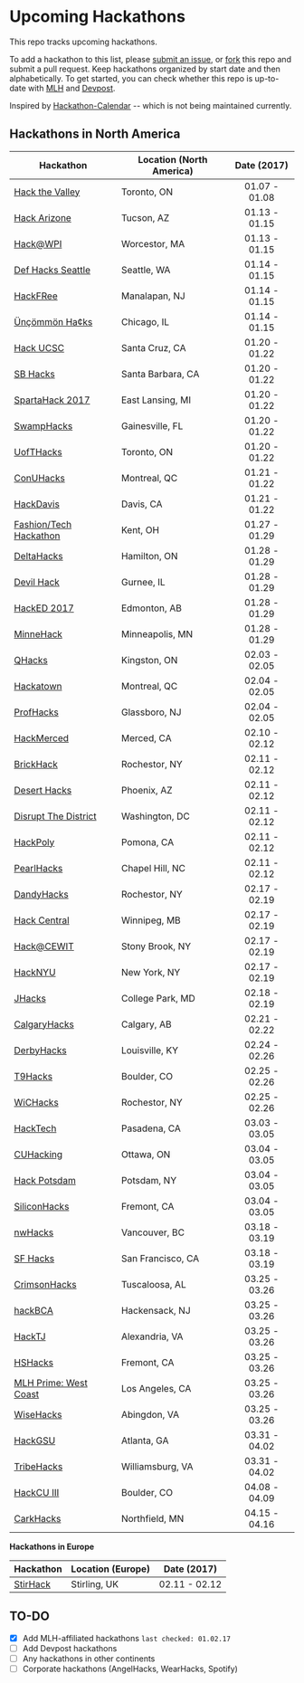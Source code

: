 # Upcoming Hackathons

This repo tracks upcoming hackathons. 

To add a hackathon to this list, please [submit an issue](https://github.com/VishalRohra/HackathonCalendar/issues/new), or [fork](https://help.github.com/articles/fork-a-repo/) this repo and submit a pull request. Keep hackathons organized by start date and then alphabetically. To get started, you can check whether this repo is up-to-date with [MLH](https://mlh.io/) and [Devpost](http://devpost.com/hackathons).

Inspired by [Hackathon-Calendar](https://github.com/japacible/Hackathon-Calendar) -- which is not being maintained currently.


**Hackathons in North America**
---

| Hackathon                                                | Location (North America)       | Date (2017)            |
| -------------------------------------------------------------- |-------------  | :---------------------:|
| [Hack the Valley](https://www.hackvalley.com/) | Toronto, ON | 01.07 - 01.08 |
| [Hack Arizone](http://hackarizona.org/) | Tucson, AZ | 01.13 - 01.15 |
| [Hack@WPI](http://hack.wpi.edu/) | Worcestor, MA | 01.13 - 01.15 |
| [Def Hacks Seattle](http://defhacks.io/seattle.html) | Seattle, WA | 01.14 - 01.15 |
| [HackFRee](http://hackfree.info/) | Manalapan, NJ | 01.14 - 01.15 |
| [Ünçömmön Ha¢ks](http://uncommonhacks.com/) | Chicago, IL | 01.14 - 01.15 |
| [Hack UCSC](http://www.hackucsc.com/) | Santa Cruz, CA | 01.20 - 01.22 |
| [SB Hacks](http://www.sbhacks.com/) | Santa Barbara, CA | 01.20 - 01.22 |
| [SpartaHack 2017](http://www.spartahack.com/) | East Lansing, MI | 01.20 - 01.22 |
| [SwampHacks](http://2017.swamphacks.com/) | Gainesville, FL | 01.20 - 01.22 |
| [UofTHacks](https://uofthacks.com/) | Toronto, ON | 01.20 - 01.22 |
| [ConUHacks](http://conuhacks.io/) | Montreal, QC | 01.21 - 01.22 |
| [HackDavis](https://hackdavis.io/) | Davis, CA | 01.21 - 01.22 |
| [Fashion/Tech Hackathon](http://www.fashiontechhackathon.com/) | Kent, OH | 01.27 - 01.29 |
| [DeltaHacks](http://deltahacks.com/) | Hamilton, ON | 01.28 - 01.29 |
| [Devil Hack](http://www.warrentownshiphs.portal.rschooltoday.com/page/3904) | Gurnee, IL | 01.28 - 01.29 |
| [HackED 2017](http://hacked.compeclub.com/) | Edmonton, AB | 01.28 - 01.29 |
| [MinneHack](http://minnehack.io/) | Minneapolis, MN | 01.28 - 01.29 |
| [QHacks](http://qhacks.io/) | Kingston, ON | 02.03 - 02.05 |
| [Hackatown](https://hackatown.io/) | Montreal, QC | 02.04 - 02.05 |
| [ProfHacks](http://profhacks.com/) | Glassboro, NJ | 02.04 - 02.05 |
| [HackMerced](http://hackmerced.com/) | Merced, CA | 02.10 - 02.12 |
| [BrickHack](https://brickhack.io/) | Rochestor, NY | 02.11 - 02.12 |
| [Desert Hacks](http://www.deserthacks.org/) | Phoenix, AZ | 02.11 - 02.12 |
| [Disrupt The District](http://www.disruptdc.io/) | Washington, DC | 02.11 - 02.12 |
| [HackPoly](http://www.hackpoly.com/) | Pomona, CA | 02.11 - 02.12 |
| [PearlHacks](http://pearlhacks.com/) | Chapel Hill, NC | 02.11 - 02.12 |
| [DandyHacks](http://www.dandyhacks.org/) | Rochestor, NY | 02.17 - 02.19 |
| [Hack Central](http://hackcentral.ca/) | Winnipeg, MB | 02.17 - 02.19 |
| [Hack@CEWIT](http://www.cewit.org/hack/) | Stony Brook, NY | 02.17 - 02.19 |
| [HackNYU](http://hacknyu.org/) | New York, NY | 02.17 - 02.19 |
| [JHacks](http://jhacksumd.com/) | College Park, MD | 02.18 - 02.19 |
| [CalgaryHacks](http://calgaryhacks.com/) | Calgary, AB | 02.21 - 02.22 |
| [DerbyHacks](http://derbyhacks.io/) | Louisville, KY | 02.24 - 02.26 |
| [T9Hacks](http://www.t9hacks.org/) | Boulder, CO | 02.25 - 02.26 |
| [WiCHacks](http://wic-hacks.rit.edu/) | Rochestor, NY | 02.25 - 02.26 |
| [HackTech](http://hacktech.io/) | Pasadena, CA | 03.03 - 03.05 |
| [CUHacking](http://cuhacking.com/) | Ottawa, ON | 03.04 - 03.05 |
| [Hack Potsdam](http://hackpotsdam.com/) | Potsdam, NY | 03.04 - 03.05 |
| [SiliconHacks](http://siliconhacks.com/) | Fremont, CA | 03.04 - 03.05 |
| [nwHacks](http://www.nwhacks.io/) | Vancouver, BC | 03.18 - 03.19 |
| [SF Hacks](http://sfhacks.io/) | San Francisco, CA | 03.18 - 03.19 |
| [CrimsonHacks](http://crimsonhacks.com/) | Tuscaloosa, AL | 03.25 - 03.26 |
| [hackBCA](http://www.hackbca.com/) | Hackensack, NJ | 03.25 - 03.26 |
| [HackTJ](https://hacktj.org/) | Alexandria, VA | 03.25 - 03.26 |
| [HSHacks](http://www.hshacks.com/) | Fremont, CA | 03.25 - 03.26 |
| [MLH Prime: West Coast](https://prime.mlh.io/events/west-coast-regional/) | Los Angeles, CA | 03.25 - 03.26 |
| [WiseHacks](http://wisehacks.swcenter.edu/) | Abingdon, VA | 03.25 - 03.26 |
| [HackGSU](http://hackgsu.com/) | Atlanta, GA | 03.31 - 04.02 |
| [TribeHacks](http://www.tribehacks.com/) | Williamsburg, VA | 03.31 - 04.02 |
| [HackCU III](https://2017.hackcu.org/) | Boulder, CO | 04.08 - 04.09 |
| [CarkHacks](https://carlhacks.com/) | Northfield, MN | 04.15 - 04.16 |

**Hackathons in Europe**


| Hackathon                                                | Location (Europe)        | Date (2017)            |
| -------------------------------------------------------------- |-------------  | :---------------------:|
| [StirHack](http://succ.cs.stir.ac.uk/stirhack/) | Stirling, UK | 02.11 - 02.12 |

## TO-DO

- [x] Add MLH-affiliated hackathons `last checked: 01.02.17`
- [ ] Add Devpost hackathons
- [ ] Any hackathons in other continents
- [ ] Corporate hackathons (AngelHacks, WearHacks, Spotify)
